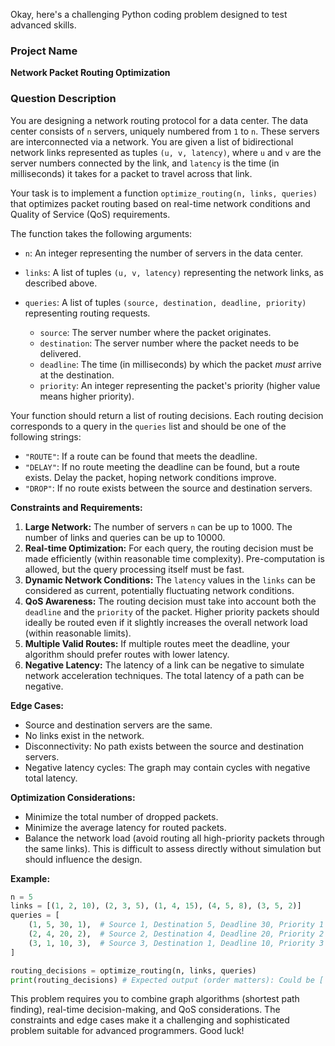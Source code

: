 Okay, here's a challenging Python coding problem designed to test advanced skills.

### Project Name

**Network Packet Routing Optimization**

### Question Description

You are designing a network routing protocol for a data center. The data center consists of `n` servers, uniquely numbered from `1` to `n`. These servers are interconnected via a network. You are given a list of bidirectional network links represented as tuples `(u, v, latency)`, where `u` and `v` are the server numbers connected by the link, and `latency` is the time (in milliseconds) it takes for a packet to travel across that link.

Your task is to implement a function `optimize_routing(n, links, queries)` that optimizes packet routing based on real-time network conditions and Quality of Service (QoS) requirements.

The function takes the following arguments:

*   `n`: An integer representing the number of servers in the data center.
*   `links`: A list of tuples `(u, v, latency)` representing the network links, as described above.
*   `queries`: A list of tuples `(source, destination, deadline, priority)` representing routing requests.

    *   `source`: The server number where the packet originates.
    *   `destination`: The server number where the packet needs to be delivered.
    *   `deadline`: The time (in milliseconds) by which the packet *must* arrive at the destination.
    *   `priority`: An integer representing the packet's priority (higher value means higher priority).

Your function should return a list of routing decisions. Each routing decision corresponds to a query in the `queries` list and should be one of the following strings:

*   `"ROUTE"`: If a route can be found that meets the deadline.
*   `"DELAY"`: If no route meeting the deadline can be found, but a route exists. Delay the packet, hoping network conditions improve.
*   `"DROP"`: If no route exists between the source and destination servers.

**Constraints and Requirements:**

1.  **Large Network:** The number of servers `n` can be up to 1000. The number of links and queries can be up to 10000.
2.  **Real-time Optimization:** For each query, the routing decision must be made efficiently (within reasonable time complexity). Pre-computation is allowed, but the query processing itself must be fast.
3.  **Dynamic Network Conditions:** The `latency` values in the `links` can be considered as current, potentially fluctuating network conditions.
4.  **QoS Awareness:** The routing decision must take into account both the `deadline` and the `priority` of the packet. Higher priority packets should ideally be routed even if it slightly increases the overall network load (within reasonable limits).
5.  **Multiple Valid Routes:** If multiple routes meet the deadline, your algorithm should prefer routes with lower latency.
6.  **Negative Latency:** The latency of a link can be negative to simulate network acceleration techniques. The total latency of a path can be negative.

**Edge Cases:**

*   Source and destination servers are the same.
*   No links exist in the network.
*   Disconnectivity: No path exists between the source and destination servers.
*   Negative latency cycles: The graph may contain cycles with negative total latency.

**Optimization Considerations:**

*   Minimize the total number of dropped packets.
*   Minimize the average latency for routed packets.
*   Balance the network load (avoid routing all high-priority packets through the same links).  This is difficult to assess directly without simulation but should influence the design.

**Example:**

```python
n = 5
links = [(1, 2, 10), (2, 3, 5), (1, 4, 15), (4, 5, 8), (3, 5, 2)]
queries = [
    (1, 5, 30, 1),  # Source 1, Destination 5, Deadline 30, Priority 1
    (2, 4, 20, 2),  # Source 2, Destination 4, Deadline 20, Priority 2
    (3, 1, 10, 3),  # Source 3, Destination 1, Deadline 10, Priority 3
]

routing_decisions = optimize_routing(n, links, queries)
print(routing_decisions) # Expected output (order matters): Could be ['ROUTE', 'DELAY', 'DROP'] based on your algorithm.
```

This problem requires you to combine graph algorithms (shortest path finding), real-time decision-making, and QoS considerations. The constraints and edge cases make it a challenging and sophisticated problem suitable for advanced programmers. Good luck!
